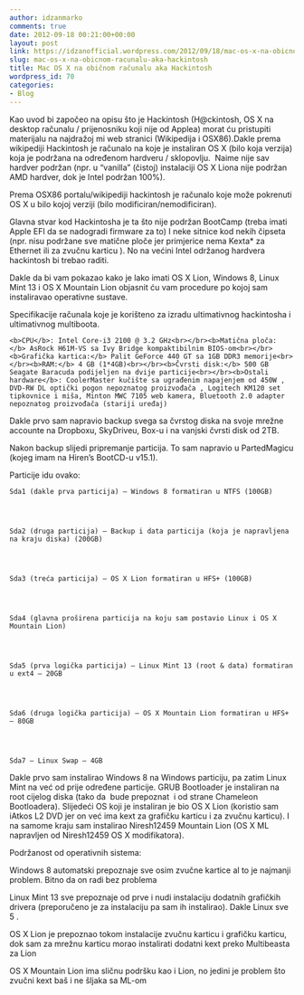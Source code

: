 ```yaml
---
author: idzanmarko
comments: true
date: 2012-09-18 00:21:00+00:00
layout: post
link: https://idzanofficial.wordpress.com/2012/09/18/mac-os-x-na-obicnom-racunalu-aka-hackintosh/
slug: mac-os-x-na-obicnom-racunalu-aka-hackintosh
title: Mac OS X na običnom računalu aka Hackintosh
wordpress_id: 70
categories:
- Blog
---
```


Kao uvod bi započeo na opisu što je Hackintosh (H@ckintosh, OS X na desktop računalu / prijenosniku koji nije od Applea) morat ću pristupiti materijalu na najdražoj mi web stranici (Wikipedija i OSX86).Dakle prema wikipediji Hackintosh je računalo na koje je instaliran OS X (bilo koja verzija) koja je podržana na određenom hardveru / sklopovlju.  Naime nije sav hardver podržan (npr. u “vanilla” (čistoj) instalaciji OS X Liona nije podržan AMD hardver, dok je Intel podržan 100%).  
  
Prema OSX86 portalu/wikipediji hackintosh je računalo koje može pokrenuti OS X u bilo kojoj verziji (bilo modificiran/nemodificiran).  
  
Glavna stvar kod Hackintosha je ta što nije podržan BootCamp (treba imati Apple EFI da se nadogradi firmware za to) I neke sitnice kod nekih čipseta (npr. nisu podržane sve matične ploče jer primjerice nema Kexta* za Ethernet ili za zvučnu karticu ). No na većini Intel održanog hardvera hackintosh bi trebao raditi.  
  
Dakle da bi vam pokazao kako je lako imati OS X Lion, Windows 8, Linux Mint 13 i OS X Mountain Lion objasnit ću vam procedure po kojoj sam instaliravao operativne sustave.  
  
Specifikacije računala koje je korišteno za izradu ultimativnog hackintosha i ultimativnog multiboota.  


  

    
    <b>CPU</b>: Intel Core-i3 2100 @ 3.2 GHz<br></br><b>Matična ploča:</b> AsRock H61M-VS sa Ivy Bridge kompaktibilnim BIOS-om<br></br><b>Grafička kartica:</b> Palit GeForce 440 GT sa 1GB DDR3 memorije<br></br><b>RAM:</b> 4 GB (1*4GB)<br></br><b>Čvrsti disk:</b> 500 GB Seagate Baracuda podijeljen na dvije particije<br></br><b>Ostali hardware</b>: CoolerMaster kučište sa ugrađenim napajenjem od 450W , DVD-RW DL optički pogon nepoznatog proizvođača , Logitech KM120 set tipkovnice i miša, Minton MWC 7105 web kamera, Bluetooth 2.0 adapter nepoznatog proizvođača (stariji uređaj)

  
  
  


  
Dakle prvo sam napravio backup svega sa čvrstog diska na svoje mrežne accounte na Dropboxu, SkyDriveu, Box-u i na vanjski čvrsti disk od 2TB.  
  
Nakon backup slijedi pripremanje particija. To sam napravio u PartedMagicu (kojeg imam na Hiren’s BootCD-u v15.1).  
  
Particije idu ovako:  


  

    
    Sda1 (dakle prva particija) – Windows 8 formatiran u NTFS (100GB)

  

    
    Sda2 (druga particija) – Backup i data particija (koja je napravljena na kraju diska) (200GB)

  

    
    Sda3 (treća particija) – OS X Lion formatiran u HFS+ (100GB)

  

    
    Sda4 (glavna proširena particija na koju sam postavio Linux i OS X Mountain Lion)

  

    
    Sda5 (prva logička particija) – Linux Mint 13 (root & data) formatiran u ext4 – 20GB

  

    
    Sda6 (druga logička particija) – OS X Mountain Lion formatiran u HFS+ – 80GB

  

    
    Sda7 – Linux Swap – 4GB

  


  
Dakle prvo sam instalirao Windows 8 na Windows particiju, pa zatim Linux Mint na već od prije određene particije. GRUB Bootloader je instaliran na root cijelog diska (tako da  bude prepoznat  i od strane Chameleon Bootloadera). Slijedeći OS koji je instaliran je bio OS X Lion (koristio sam iAtkos L2 DVD jer on već ima kext za grafičku karticu i za zvučnu karticu). I na samome kraju sam instalirao Niresh12459 Mountain Lion (OS X ML napravljen od Niresh12459 OS X modifikatora).  
  
Podržanost od operativnih sistema:  
  
Windows 8 automatski prepoznaje sve osim zvučne kartice al to je najmanji problem. Bitno da on radi bez problema  
  
Linux Mint 13 sve prepoznaje od prve i nudi instalaciju dodatnih grafičkih drivera (preporučeno je za instalaciju pa sam ih instalirao). Dakle Linux sve 5 .  
  
OS X Lion je prepoznao tokom instalacije zvučnu karticu i grafičku karticu, dok sam za mrežnu karticu morao instalirati dodatni kext preko Multibeasta za Lion  
  
OS X Mountain Lion ima sličnu podršku kao i Lion, no jedini je problem što zvučni kext baš i ne šljaka sa ML-om  
  

